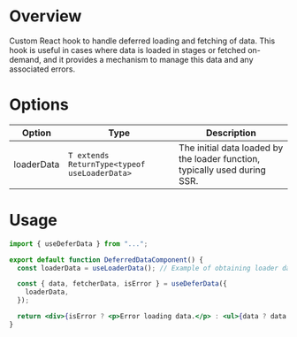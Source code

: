 # Overview

Custom React hook to handle deferred loading and fetching of data. This hook is useful in cases where data is loaded in stages or fetched on-demand, and it provides a mechanism to manage this data and any associated errors.

# Options

| Option     | Type                                         | Description                                                                |
| ---------- | -------------------------------------------- | -------------------------------------------------------------------------- |
| loaderData | `T extends ReturnType<typeof useLoaderData>` | The initial data loaded by the loader function, typically used during SSR. |

# Usage

```jsx
import { useDeferData } from "...";

export default function DeferredDataComponent() {
  const loaderData = useLoaderData(); // Example of obtaining loader data

  const { data, fetcherData, isError } = useDeferData({
    loaderData,
  });

  return <div>{isError ? <p>Error loading data.</p> : <ul>{data ? data.items.map((item) => <li key={item.id}>{item.name}</li>) : <p>Loading...</p>}</ul>}</div>;
}
```
